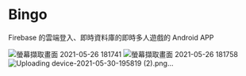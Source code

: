 # Bingo


Firebase 的雲端登入、即時資料庫的即時多人遊戲的 Android APP  

![螢幕擷取畫面 2021-05-26 181741](https://user-images.githubusercontent.com/44021177/119649454-3c69db00-be55-11eb-9096-dac23cccf939.jpg)  ![螢幕擷取畫面 2021-05-26 181758](https://user-images.githubusercontent.com/44021177/119649458-3d027180-be55-11eb-974e-804293109e94.jpg) ![Uploading device-2021-05-30-195819 (2).png…]()

